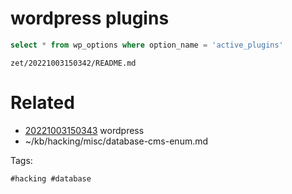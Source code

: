 # wordpress plugins
```sql
select * from wp_options where option_name = 'active_plugins'
```

` zet/20221003150342/README.md `

# Related

- [20221003150343](/zet/20221003150343/README.md) wordpress
- ~/kb/hacking/misc/database-cms-enum.md

Tags:

    #hacking #database 
